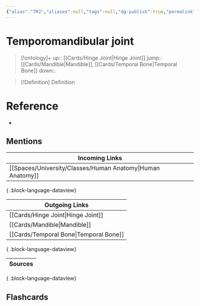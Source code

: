 ```yaml
---
{"alias":"TMJ","aliases":null,"tags":null,"dg-publish":true,"permalink":"/cards/temporomandibular-joint/","dgPassFrontmatter":true}
---
```


# Temporomandibular joint

> [!ontology]+
> up:: [[Cards/Hinge Joint\|Hinge Joint]]
> jump:: [[Cards/Mandible\|Mandible]], [[Cards/Temporal Bone\|Temporal Bone]]
> down:: 

> [!Definition] Definition
> 

# Reference
- 

## Mentions
| Incoming Links                                                |
| ------------------------------------------------------------- |
| [[Spaces/University/Classes/Human Anatomy\|Human Anatomy]] |

{ .block-language-dataview}

| Outgoing Links                            |
| ----------------------------------------- |
| [[Cards/Hinge Joint\|Hinge Joint]]     |
| [[Cards/Mandible\|Mandible]]           |
| [[Cards/Temporal Bone\|Temporal Bone]] |

{ .block-language-dataview}

| Sources |
| ------- |

{ .block-language-dataview}

## Flashcards
